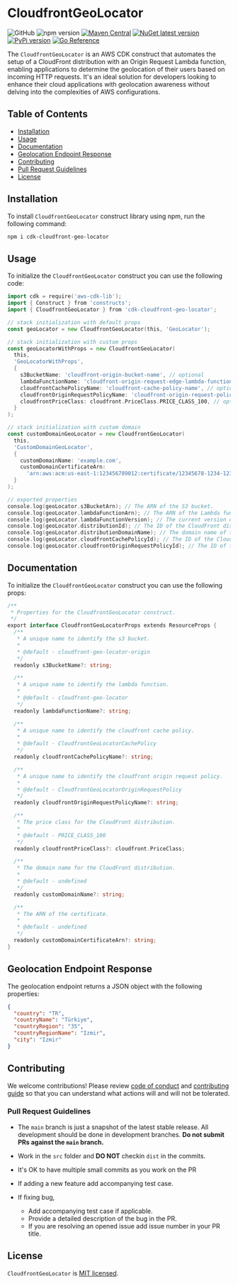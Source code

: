 # CloudfrontGeoLocator

![GitHub](https://img.shields.io/github/license/ilkrklc/cdk-cloudfront-geo-locator) ![npm version](https://img.shields.io/npm/v/cdk-cloudfront-geo-locator) [![Maven Central](https://maven-badges.herokuapp.com/maven-central/io.github.ilkrklc/cdk.cloudfront.geo.locator/badge.svg)](https://maven-badges.herokuapp.com/maven-central/io.github.ilkrklc/cdk.cloudfront.geo.locator) [![NuGet latest version](https://badgen.net/nuget/v/CDK.CloudFront.Geo.Locator/latest)](https://nuget.org/packages/CDK.CloudFront.Geo.Locator) [![PyPi version](https://badgen.net/pypi/v/cdk-cloudfront-geo-locator/)](https://pypi.org/project/cdk-cloudfront-geo-locator) [![Go Reference](https://pkg.go.dev/badge/github.com/ilkrklc/cdk-cloudfront-geo-locator/cdkcloudfrontgeolocator.svg)](https://pkg.go.dev/github.com/ilkrklc/cdk-cloudfront-geo-locator/cdkcloudfrontgeolocator)

The `CloudfrontGeoLocator` is an AWS CDK construct that automates the setup of a CloudFront distribution with an Origin Request Lambda function, enabling applications to determine the geolocation of their users based on incoming HTTP requests. It's an ideal solution for developers looking to enhance their cloud applications with geolocation awareness without delving into the complexities of AWS configurations.

## Table of Contents

* [Installation](#installation)
* [Usage](#usage)
* [Documentation](#documentation)
* [Geolocation Endpoint Response](#geolocation-endpoint-response)
* [Contributing](#contributing)
* [Pull Request Guidelines](#pull-request-guidelines)
* [License](#license)

## Installation

To install `CloudfrontGeoLocator` construct library using npm, run the following command:

```bash
npm i cdk-cloudfront-geo-locator
```

## Usage

To initialize the `CloudfrontGeoLocator` construct you can use the following code:

```go
import cdk = require('aws-cdk-lib');
import { Construct } from 'constructs';
import { CloudfrontGeoLocator } from 'cdk-cloudfront-geo-locator';

// stack initialization with default props
const geoLocator = new CloudfrontGeoLocator(this, 'GeoLocator');

// stack initialization with custom props
const geoLocatorWithProps = new CloudfrontGeoLocator(
  this,
  'GeoLocatorWithProps',
  {
    s3BucketName: 'cloudfront-origin-bucket-name', // optional
    lambdaFunctionName: 'cloudfront-origin-request-edge-lambda-function-name', // optional
    cloudfrontCachePolicyName: 'cloudfront-cache-policy-name', // optional
    cloudfrontOriginRequestPolicyName: 'cloudfront-origin-request-policy-name', // optional
    cloudfrontPriceClass: cloudfront.PriceClass.PRICE_CLASS_100, // optional
  }
);

// stack initialization with custom domain
const customDomainGeoLocator = new CloudfrontGeoLocator(
  this,
  'CustomDomainGeoLocator',
  {
    customDomainName: 'example.com',
    customDomainCertificateArn:
      'arn:aws:acm:us-east-1:123456789012:certificate/12345678-1234-1234-1234-123456789012',
  }
);

// exported properties
console.log(geoLocator.s3BucketArn); // The ARN of the S3 bucket.
console.log(geoLocator.lambdaFunctionArn); // The ARN of the Lambda function.
console.log(geoLocator.lambdaFunctionVersion); // The current version of the Lambda function.
console.log(geoLocator.distributionId); // The ID of the CloudFront distribution.
console.log(geoLocator.distributionDomainName); // The domain name of the CloudFront distribution.
console.log(geoLocator.cloudfrontCachePolicyId); // The ID of the CloudFront cache policy.
console.log(geoLocator.cloudfrontOriginRequestPolicyId); // The ID of the CloudFront origin request policy.
```

## Documentation

To initialize the `CloudfrontGeoLocator` construct you can use the following props:

```go
/**
 * Properties for the CloudfrontGeoLocator construct.
 */
export interface CloudfrontGeoLocatorProps extends ResourceProps {
  /**
   * A unique name to identify the s3 bucket.
   *
   * @default - cloudfront-geo-locator-origin
   */
  readonly s3BucketName?: string;

  /**
   * A unique name to identify the lambda function.
   *
   * @default - cloudfront-geo-locator
   */
  readonly lambdaFunctionName?: string;

  /**
   * A unique name to identify the cloudfront cache policy.
   *
   * @default - CloudfrontGeoLocatorCachePolicy
   */
  readonly cloudfrontCachePolicyName?: string;

  /**
   * A unique name to identify the cloudfront origin request policy.
   *
   * @default - CloudfrontGeoLocatorOriginRequestPolicy
   */
  readonly cloudfrontOriginRequestPolicyName?: string;

  /**
   * The price class for the CloudFront distribution.
   *
   * @default - PRICE_CLASS_100
   */
  readonly cloudfrontPriceClass?: cloudfront.PriceClass;

  /**
   * The domain name for the CloudFront distribution.
   *
   * @default - undefined
   */
  readonly customDomainName?: string;

  /**
   * The ARN of the certificate.
   *
   * @default - undefined
   */
  readonly customDomainCertificateArn?: string;
}
```

## Geolocation Endpoint Response

The geolocation endpoint returns a JSON object with the following properties:

```json
{
  "country": "TR",
  "countryName": "Türkiye",
  "countryRegion": "35",
  "countryRegionName": "Izmir",
  "city": "Izmir"
}
```

## Contributing

We welcome contributions! Please review [code of conduct](.github/CODE_OF_CONDUCT.md) and [contributing guide](.github/CONTRIBUTING.md) so that you can understand what actions will and will not be tolerated.

### Pull Request Guidelines

* The `main` branch is just a snapshot of the latest stable release. All development should be done in development branches. **Do not submit PRs against the `main` branch.**
* Work in the `src` folder and **DO NOT** checkin `dist` in the commits.
* It's OK to have multiple small commits as you work on the PR
* If adding a new feature add accompanying test case.
* If fixing bug,

  * Add accompanying test case if applicable.
  * Provide a detailed description of the bug in the PR.
  * If you are resolving an opened issue add issue number in your PR title.

## License

`CloudfrontGeoLocator` is [MIT licensed](./LICENSE).
